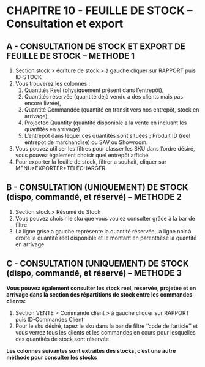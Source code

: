 # CHAPITRE 10 - FEUILLE DE STOCK – Consultation et export

## A - CONSULTATION DE STOCK ET EXPORT DE FEUILLE DE STOCK – METHODE 1

1.	Section stock > écriture de stock > à gauche cliquer sur RAPPORT puis ID-STOCK
2.	Vous trouverez les colonnes :
    1. Quantités Reel (physiquement présent dans l’entrepôt), 
    2. Quantités réservée (quantité déjà vendu a des clients mais pas encore livrée), 
    3. Quantité Commandée (quantité en transit vers nos entrepôt, stock en arrivage), 
    4. Projected Quantity (quantité disponible a la vente en incluant les quantités en arrivage)
    5. L’entrepôt dans lequel ces quantités sont situées ; Produit ID (reel entrepot de marchandise) ou SAV ou Showroom.
1.	Vous pouvez utiliser les filtres pour classer les SKU dans l’ordre désiré, vous pouvez également choisir quel entrepôt affiché 
2.	Pour exporter la feuille de stock, filtrer a souhait, cliquer sur MENU>EXPORTER>TELECHARGER 

## B - CONSULTATION (UNIQUEMENT) DE STOCK (dispo, commandé, et réservé) – METHODE 2

1.	Section stock > Résumé du Stock
2.	Vous pouvez choisir le sku que vous voulez consulter grâce à la bar de filtre
3.	La ligne grise a gauche représente la quantité réservée, la ligne noir à droite la quantité réel disponible et le montant en parenthèse la quantité en arrivage

## C - CONSULTATION (UNIQUEMENT) DE STOCK (dispo, commandé, et réservé) – METHODE 3

**Vous pouvez également consulter les stock reel, réservée, projetée et en arrivage dans la section des répartitions de stock entre les commandes clients:**

1.	Section VENTE > Commande client > à gauche cliquer sur RAPPORT puis ID-Commandes Client
2.	Pour le sku désiré, tapez le sku dans la bar de filtre ‘’code de l’article’’ et vous verrez tous les clients et les commandes en cours pour lesquelles des quantités de stock sont réservée

**Les colonnes suivantes sont extraites des stocks, c’est une autre méthode pour consulter les stocks**

